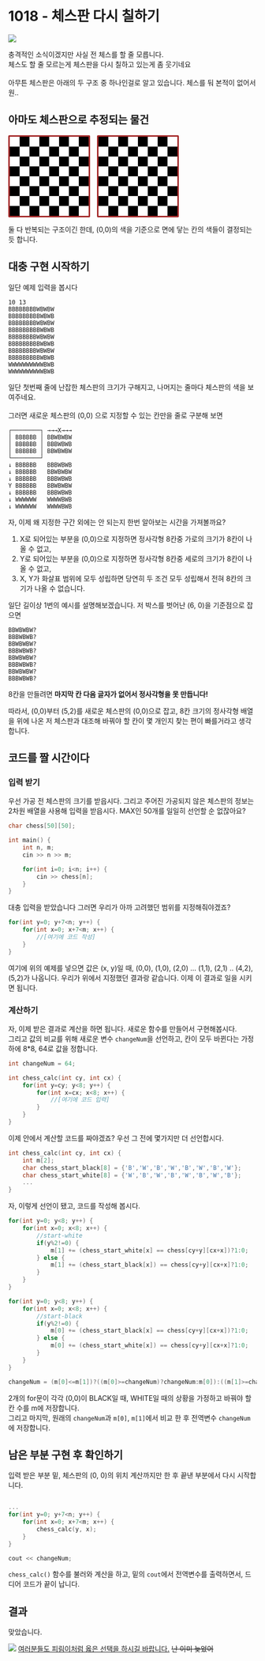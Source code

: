 1018 - 체스판 다시 칠하기
==========
<img src="https://pbs.twimg.com/media/ESf0Z3IVAAEV44h?format=png&name=small"></img>

충격적인 소식이겠지만 사실 전 체스를 할 줄 모릅니다.  
체스도 할 줄 모르는게 체스판을 다시 칠하고 있는게 좀 웃기네요<br/><br/>
아무튼 체스판은 아래의 두 구조 중 하나인걸로 알고 있습니다. 체스를 둬 본적이 없어서 원..

## 아마도 체스판으로 추정되는 물건
<style>
    .chess {
        min-width:20px;
        min-height:20px;
        display:block;
    }
    .white {
        background-color:white;
    }
    .black {
        background-color:black;
    }
</style>

<div style="display:flex;">
    <div style="border:3px solid brown; border-radius:2px;">
        <!--White-Black Chess-->
        <div style="display:flex;">
            <div class="chess white"></div>
            <div class="chess black"></div>
            <div class="chess white"></div>
            <div class="chess black"></div>
            <div class="chess white"></div>
            <div class="chess black"></div>
            <div class="chess white"></div>
            <div class="chess black"></div>
        </div>
        <div style="display:flex;">
            <div class="chess black"></div>
            <div class="chess white"></div>
            <div class="chess black"></div>
            <div class="chess white"></div>
            <div class="chess black"></div>
            <div class="chess white"></div>
            <div class="chess black"></div>
            <div class="chess white"></div>
        </div>
        <div style="display:flex;">
            <div class="chess white"></div>
            <div class="chess black"></div>
            <div class="chess white"></div>
            <div class="chess black"></div>
            <div class="chess white"></div>
            <div class="chess black"></div>
            <div class="chess white"></div>
            <div class="chess black"></div>
        </div>
        <div style="display:flex;">
            <div class="chess black"></div>
            <div class="chess white"></div>
            <div class="chess black"></div>
            <div class="chess white"></div>
            <div class="chess black"></div>
            <div class="chess white"></div>
            <div class="chess black"></div>
            <div class="chess white"></div>
        </div>
        <div style="display:flex;">
            <div class="chess white"></div>
            <div class="chess black"></div>
            <div class="chess white"></div>
            <div class="chess black"></div>
            <div class="chess white"></div>
            <div class="chess black"></div>
            <div class="chess white"></div>
            <div class="chess black"></div>
        </div>
        <div style="display:flex;">
            <div class="chess black"></div>
            <div class="chess white"></div>
            <div class="chess black"></div>
            <div class="chess white"></div>
            <div class="chess black"></div>
            <div class="chess white"></div>
            <div class="chess black"></div>
            <div class="chess white"></div>
        </div>
        <div style="display:flex;">
            <div class="chess white"></div>
            <div class="chess black"></div>
            <div class="chess white"></div>
            <div class="chess black"></div>
            <div class="chess white"></div>
            <div class="chess black"></div>
            <div class="chess white"></div>
            <div class="chess black"></div>
        </div>
        <div style="display:flex;">
            <div class="chess black"></div>
            <div class="chess white"></div>
            <div class="chess black"></div>
            <div class="chess white"></div>
            <div class="chess black"></div>
            <div class="chess white"></div>
            <div class="chess black"></div>
            <div class="chess white"></div>
        </div>
    </div>
    <div style="border:3px solid brown; border-radius:2px; margin-left:1em;">
        <!--Black-White Chess-->
        <div style="display:flex;">
            <div class="chess black"></div>
            <div class="chess white"></div>
            <div class="chess black"></div>
            <div class="chess white"></div>
            <div class="chess black"></div>
            <div class="chess white"></div>
            <div class="chess black"></div>
            <div class="chess white"></div>
        </div>
        <div style="display:flex;">
            <div class="chess white"></div>
            <div class="chess black"></div>
            <div class="chess white"></div>
            <div class="chess black"></div>
            <div class="chess white"></div>
            <div class="chess black"></div>
            <div class="chess white"></div>
            <div class="chess black"></div>
        </div>
        <div style="display:flex;">
            <div class="chess black"></div>
            <div class="chess white"></div>
            <div class="chess black"></div>
            <div class="chess white"></div>
            <div class="chess black"></div>
            <div class="chess white"></div>
            <div class="chess black"></div>
            <div class="chess white"></div>
        </div>
        <div style="display:flex;">
            <div class="chess white"></div>
            <div class="chess black"></div>
            <div class="chess white"></div>
            <div class="chess black"></div>
            <div class="chess white"></div>
            <div class="chess black"></div>
            <div class="chess white"></div>
            <div class="chess black"></div>
        </div>
        <div style="display:flex;">
            <div class="chess black"></div>
            <div class="chess white"></div>
            <div class="chess black"></div>
            <div class="chess white"></div>
            <div class="chess black"></div>
            <div class="chess white"></div>
            <div class="chess black"></div>
            <div class="chess white"></div>
        </div>
        <div style="display:flex;">
            <div class="chess white"></div>
            <div class="chess black"></div>
            <div class="chess white"></div>
            <div class="chess black"></div>
            <div class="chess white"></div>
            <div class="chess black"></div>
            <div class="chess white"></div>
            <div class="chess black"></div>
        </div>
        <div style="display:flex;">
            <div class="chess black"></div>
            <div class="chess white"></div>
            <div class="chess black"></div>
            <div class="chess white"></div>
            <div class="chess black"></div>
            <div class="chess white"></div>
            <div class="chess black"></div>
            <div class="chess white"></div>
        </div>
        <div style="display:flex;">
            <div class="chess white"></div>
            <div class="chess black"></div>
            <div class="chess white"></div>
            <div class="chess black"></div>
            <div class="chess white"></div>
            <div class="chess black"></div>
            <div class="chess white"></div>
            <div class="chess black"></div>
        </div>
    </div>
</div>

둘 다 반복되는 구조이긴 한데, (0,0)의 색을 기준으로 면에 닿는 칸의 색들이 결정되는 듯 합니다.

## 대충 구현 시작하기

일단 예제 입력을 봅시다

```
10 13
BBBBBBBBWBWBW
BBBBBBBBBWBWB
BBBBBBBBWBWBW
BBBBBBBBBWBWB
BBBBBBBBWBWBW
BBBBBBBBBWBWB
BBBBBBBBWBWBW
BBBBBBBBBWBWB
WWWWWWWWWWBWB
WWWWWWWWWWBWB
```

일단 첫번째 줄에 난잡한 체스판의 크기가 구해지고, 나머지는 줄마다 체스판의 색을 보여주네요.<br/><br/>
그러면 새로운 체스판의 (0,0) 으로 지정할 수 있는 칸만을 줄로 구분해 보면  

```
┌────────┐ →→→X→→→
│ BBBBBB │ BBWBWBW
│ BBBBBB │ BBBWBWB
│ BBBBBB │ BBWBWBW
└────────┘
↓ BBBBBB   BBBWBWB
↓ BBBBBB   BBWBWBW
↓ BBBBBB   BBBWBWB
Y BBBBBB   BBWBWBW
↓ BBBBBB   BBBWBWB
↓ WWWWWW   WWWWBWB
↓ WWWWWW   WWWWBWB
```

자, 이제 왜 지정한 구간 외에는 안 되는지 한번 알아보는 시간을 가져볼까요?

1. X로 되어있는 부분을 (0,0)으로 지정하면 정사각형 8칸중 가로의 크기가 8칸이 나올 수 없고,  
2. Y로 되어있는 부분을 (0,0)으로 지정하면 정사각형 8칸중 세로의 크기가 8칸이 나올 수 없고,  
3. X, Y가 화살표 범위에 모두 성립하면 당연히 두 조건 모두 성립해서 전혀 8칸의 크기가 나올 수 없습니다.

일단 길이상 1번의 예시를 설명해보겠습니다. 저 박스를 벗어난 (6, 0)을 기준점으로 잡으면

```
BBWBWBW?
BBBWBWB?
BBWBWBW?
BBBWBWB?
BBWBWBW?
BBBWBWB?
BBWBWBW?
BBBWBWB?
```

8칸을 만들려면 **마지막 칸 다음 글자가 없어서 정사각형을 못 만듭니다!**

따라서, (0,0)부터 (5,2)를 새로운 체스판의 (0,0)으로 잡고, 8칸 크기의 정사각형 배열을 위에 나온 저 체스판과 대조해 바꿔야 할 칸이 몇 개인지 찾는 편이 빠를거라고 생각합니다.

## 코드를 짤 시간이다
### 입력 받기
우선 가공 전 체스판의 크기를 받읍시다. 그리고 주어진 가공되지 않은 체스판의 정보는 2차원 배열을 사용해 입력을 받읍시다. MAX인 50개를 일일히 선언할 순 없잖아요?

``` cpp
char chess[50][50];

int main() {
    int n, m;
    cin >> n >> m;

    for(int i=0; i<n; i++) {
        cin >> chess[n];
    }
}
```

대충 입력을 받았습니다
그러면 우리가 아까 고려했던 범위를 지정해줘야겠죠?

``` cpp
for(int y=0; y+7<n; y++) {
    for(int x=0; x+7<m; x++) {
        //[여기에 코드 작성]
    }
}
```

여기에 위의 예제를 넣으면 값은 (x, y)일 때, (0,0), (1,0), (2,0) ... (1,1), (2,1) .. (4,2), (5,2)가 나옵니다. 우리가 위에서 지정했던 결과랑 같습니다. 이제 이 결과로 일을 시키면 됩니다.

### 계산하기

자, 이제 받은 결과로 계산을 하면 됩니다. 새로운 함수를 만들어서 구현해봅시다.  
그리고 값의 비교를 위해 새로운 변수 ```changeNum```을 선언하고, 칸이 모두 바뀐다는 가정 하에 8*8, 64로 값을 정합니다.

``` cpp
int changeNum = 64;

int chess_calc(int cy, int cx) {
    for(int y=cy; y<8; y++) {
        for(int x=cx; x<8; x++) {
            //[여기에 코드 입력]
        }
    }
}
```

이제 안에서 계산할 코드를 짜야겠죠? 우선 그 전에 몇가지만 더 선언합시다.
``` cpp
int chess_calc(int cy, int cx) {
    int m[2];
    char chess_start_black[8] = {'B','W','B','W','B','W','B','W'};
    char chess_start_white[8] = {'W','B','W','B','W','B','W','B'};
    ...
}
```

자, 이렇게 선언이 됐고, 코드를 작성해 봅시다.

``` cpp
for(int y=0; y<8; y++) {
    for(int x=0; x<8; x++) {
        //start-white
        if(y%2!=0) {
            m[1] += (chess_start_white[x] == chess[cy+y][cx+x])?1:0;
        } else {
            m[1] += (chess_start_black[x]) == chess[cy+y][cx+x]?1:0;
        }
    }
}

for(int y=0; y<8; y++) {
    for(int x=0; x<8; x++) {
        //start-black
        if(y%2!=0) {
            m[0] += (chess_start_black[x] == chess[cy+y][cx+x])?1:0;
        } else {
            m[0] += (chess_start_white[x]) == chess[cy+y][cx+x]?1:0;
        }
    }
}

changeNum = (m[0]<=m[1])?((m[0]>=changeNum)?changeNum:m[0]):((m[1]>=changeNum)?changeNum:m[1]);    
```

2개의 for문이 각각 (0,0)이 BLACK일 때, WHITE일 때의 상황을 가정하고 바꿔야 할 칸 수를 m에 저장합니다.  
그리고 마지막, 원래의 ```changeNum```과 ```m[0]```, ```m[1]```에서 비교 한 후 전역변수 ```changeNum```에 저장합니다.

## 남은 부분 구현 후 확인하기

입력 받은 부분 밑, 체스판의 (0, 0)의 위치 계산까지만 한 후 끝낸 부분에서 다시 시작합니다.
``` cpp

...
for(int y=0; y+7<n; y++) {
    for(int x=0; x+7<m; x++) {
        chess_calc(y, x);
    }
}

cout << changeNum;
```

```chess_calc()``` 함수를 불러와 계산을 하고, 밑의 ``` cout ```에서 전역변수를 출력하면서, 드디어 코드가 끝이 납니다.


## 결과

맞았습니다.

<img src="https://pbs.twimg.com/media/ES4UOFyUUAAr-GA?format=png&name=small"></img>
[여러분들도 피림이처럼 옳은 선택을 하시길 바랍니다.](https://twitter.com/PSing_Pirim/status/1237949533503361024) ~~난 이미 늦었어~~